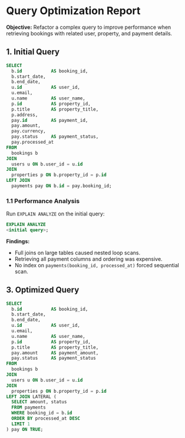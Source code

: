# Query Optimization Report

**Objective:** Refactor a complex query to improve performance when retrieving bookings with related user, property, and payment details.


## 1. Initial Query

```sql
SELECT
  b.id           AS booking_id,
  b.start_date,
  b.end_date,
  u.id           AS user_id,
  u.email,
  u.name         AS user_name,
  p.id           AS property_id,
  p.title        AS property_title,
  p.address,
  pay.id         AS payment_id,
  pay.amount,
  pay.currency,
  pay.status     AS payment_status,
  pay.processed_at
FROM
  bookings b
JOIN
  users u ON b.user_id = u.id
JOIN
  properties p ON b.property_id = p.id
LEFT JOIN
  payments pay ON b.id = pay.booking_id;
```

### 1.1 Performance Analysis

Run `EXPLAIN ANALYZE` on the initial query:

```sql
EXPLAIN ANALYZE
<initial query>;
```

**Findings:**

* Full joins on large tables caused nested loop scans.
* Retrieving all payment columns and ordering was expensive.
* No index on `payments(booking_id, processed_at)` forced sequential scan.


## 3. Optimized Query

```sql
SELECT
  b.id           AS booking_id,
  b.start_date,
  b.end_date,
  u.id           AS user_id,
  u.email,
  u.name         AS user_name,
  p.id           AS property_id,
  p.title        AS property_title,
  pay.amount     AS payment_amount,
  pay.status     AS payment_status
FROM
  bookings b
JOIN
  users u ON b.user_id = u.id
JOIN
  properties p ON b.property_id = p.id
LEFT JOIN LATERAL (
  SELECT amount, status
  FROM payments
  WHERE booking_id = b.id
  ORDER BY processed_at DESC
  LIMIT 1
) pay ON TRUE;
```

